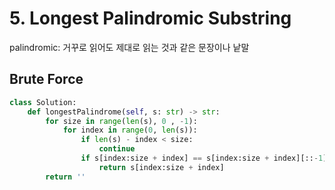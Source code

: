# 5. Longest Palindromic Substring

palindromic: 거꾸로 읽어도 제대로 읽는 것과 같은 문장이나 낱말

## Brute Force

```python
class Solution:
    def longestPalindrome(self, s: str) -> str:
        for size in range(len(s), 0 , -1):
            for index in range(0, len(s)):
                if len(s) - index < size:
                    continue
                if s[index:size + index] == s[index:size + index][::-1]:
                    return s[index:size + index]
        return ''
```



